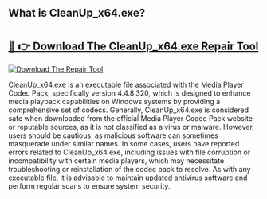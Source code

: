 ## What is CleanUp_x64.exe? 

# <h2><a href="https://exedetect.com/download.php?CleanUp_x64.exe">🔗 👉 Download The CleanUp_x64.exe Repair Tool</a></h2>

[![Download The Repair Tool](https://exedetect.com/download-button.jpg)](https://exedetect.com/download.php?CleanUp_x64.exe)

CleanUp_x64.exe is an executable file associated with the Media Player Codec Pack, specifically version 4.4.8.320, which is designed to enhance media playback capabilities on Windows systems by providing a comprehensive set of codecs. Generally, CleanUp_x64.exe is considered safe when downloaded from the official Media Player Codec Pack website or reputable sources, as it is not classified as a virus or malware. However, users should be cautious, as malicious software can sometimes masquerade under similar names. In some cases, users have reported errors related to CleanUp_x64.exe, including issues with file corruption or incompatibility with certain media players, which may necessitate troubleshooting or reinstallation of the codec pack to resolve. As with any executable file, it is advisable to maintain updated antivirus software and perform regular scans to ensure system security.
